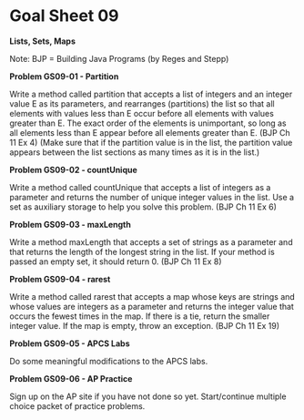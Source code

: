 # Goal Sheet 09

**Lists, Sets, Maps**

Note: BJP = Building Java Programs (by Reges and Stepp)

**Problem GS09-01 - Partition**

Write a method called partition that accepts a list of integers and an integer value E as its parameters, and rearranges (partitions) the list so that all elements with values less than E occur before all elements with values greater than E.  The exact order of the elements is unimportant, so long as all elements less than E appear before all elements greater than E.  (BJP Ch 11 Ex 4)  (Make sure that if the partition value is in the list, the partition value appears between the list sections as many times as it is in the list.)

**Problem GS09-02 - countUnique**

Write a method called countUnique that accepts a list of integers as a parameter and returns the number of unique integer values in the list.  Use a set as auxiliary storage to help you solve this problem.  (BJP Ch 11 Ex 6)

**Problem GS09-03 - maxLength**

Write a method maxLength that accepts a set of strings as a parameter and that returns the length of the longest string in the list.  If your method is passed an empty set, it should return 0.  (BJP Ch 11 Ex 8)

**Problem GS09-04 - rarest**

Write a method called rarest that accepts a map whose keys are strings and whose values are integers as a parameter and returns the integer value that occurs the fewest times in the map.  If there is a tie, return the smaller integer value.  If the map is empty, throw an exception.  (BJP Ch 11 Ex 19)

**Problem GS09-05 - APCS Labs**

Do some meaningful modifications to the APCS labs.

**Problem GS09-06 - AP Practice**

Sign up on the AP site if you have not done so yet.  Start/continue multiple choice packet of practice problems.
